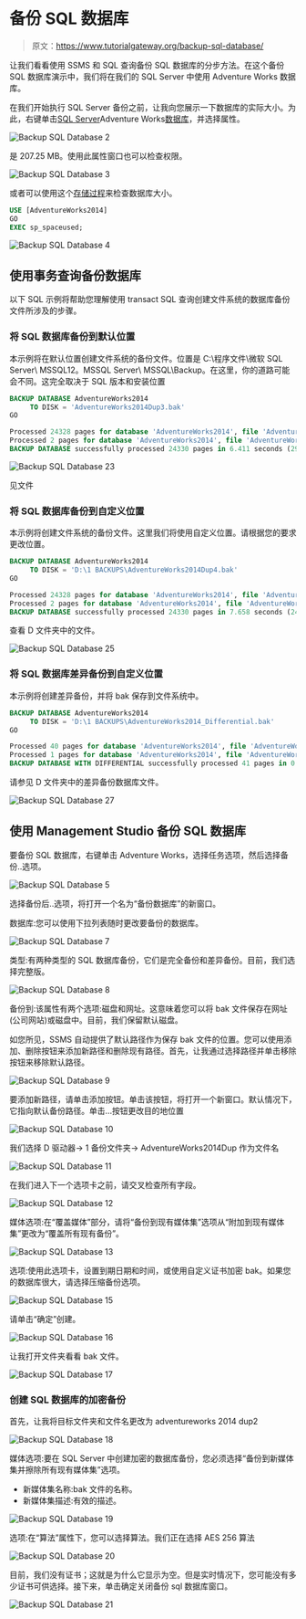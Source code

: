 # 备份 SQL 数据库

> 原文：<https://www.tutorialgateway.org/backup-sql-database/>

让我们看看使用 SSMS 和 SQL 查询备份 SQL 数据库的分步方法。在这个备份 SQL 数据库演示中，我们将在我们的 SQL Server 中使用 Adventure Works 数据库。

在我们开始执行 SQL Server 备份之前，让我向您展示一下数据库的实际大小。为此，右键单击[SQL Server](https://www.tutorialgateway.org/sql/)Adventure Works[数据库](https://www.tutorialgateway.org/how-to-create-database-in-sql-server/)，并选择属性。

![Backup SQL Database 2](img/1593ab8297cb58c70245108a1dea9d89.png)

是 207.25 MB。使用此属性窗口也可以检查权限。

![Backup SQL Database 3](img/0556b16bbf27afd8e2c1bbc555983237.png)

或者可以使用这个[存储过程](https://www.tutorialgateway.org/stored-procedures-in-sql/)来检查数据库大小。

```sql
USE [AdventureWorks2014]
GO
EXEC sp_spaceused;
```

![Backup SQL Database 4](img/6c471462d86be37cfa9ee99c4b8f83f1.png)

## 使用事务查询备份数据库

以下 SQL 示例将帮助您理解使用 transact SQL 查询创建文件系统的数据库备份文件所涉及的步骤。

### 将 SQL 数据库备份到默认位置

本示例将在默认位置创建文件系统的备份文件。位置是 C:\程序文件\微软 SQL Server\ MSSQL12。MSSQL Server\ MSSQL\Backup。在这里，你的道路可能会不同。这完全取决于 SQL 版本和安装位置

```sql
BACKUP DATABASE AdventureWorks2014
     TO DISK = 'AdventureWorks2014Dup3.bak'
GO
```

```sql
Processed 24328 pages for database 'AdventureWorks2014', file 'AdventureWorks2014_Data' on file 1.
Processed 2 pages for database 'AdventureWorks2014', file 'AdventureWorks2014_Log' on file 1.
BACKUP DATABASE successfully processed 24330 pages in 6.411 seconds (29.647 MB/sec).
```

![Backup SQL Database 23](img/1040b0659589c320640772aabed7b6fb.png)

见文件

### 将 SQL 数据库备份到自定义位置

本示例将创建文件系统的备份文件。这里我们将使用自定义位置。请根据您的要求更改位置。

```sql
BACKUP DATABASE AdventureWorks2014
     TO DISK = 'D:\1 BACKUPS\AdventureWorks2014Dup4.bak'
GO
```

```sql
Processed 24328 pages for database 'AdventureWorks2014', file 'AdventureWorks2014_Data' on file 1.
Processed 2 pages for database 'AdventureWorks2014', file 'AdventureWorks2014_Log' on file 1.
BACKUP DATABASE successfully processed 24330 pages in 7.658 seconds (24.819 MB/sec).
```

查看 D 文件夹中的文件。

![Backup SQL Database 25](img/c0d61562b8dcacdc8b6edac6e297f090.png)

### 将 SQL 数据库差异备份到自定义位置

本示例将创建差异备份，并将 bak 保存到文件系统中。

```sql
BACKUP DATABASE AdventureWorks2014
     TO DISK = 'D:\1 BACKUPS\AdventureWorks2014_Differential.bak'
GO
```

```sql
Processed 40 pages for database 'AdventureWorks2014', file 'AdventureWorks2014_Data' on file 1.
Processed 1 pages for database 'AdventureWorks2014', file 'AdventureWorks2014_Log' on file 1.
BACKUP DATABASE WITH DIFFERENTIAL successfully processed 41 pages in 0.197 seconds (1.625 MB/sec).
```

请参见 D 文件夹中的差异备份数据库文件。

![Backup SQL Database 27](img/a6b1ed1e09b28c94051162ecd2a700a9.png)

## 使用 Management Studio 备份 SQL 数据库

要备份 SQL 数据库，右键单击 Adventure Works，选择任务选项，然后选择备份..选项。

![Backup SQL Database 5](img/065f1bd4cf7a495c0d223199ea6cfd58.png)

选择备份后..选项，将打开一个名为“备份数据库”的新窗口。

数据库:您可以使用下拉列表随时更改要备份的数据库。

![Backup SQL Database 7](img/28039a5f691401725a1f2fa719382dff.png)

类型:有两种类型的 SQL 数据库备份，它们是完全备份和差异备份。目前，我们选择完整版。

![Backup SQL Database 8](img/fed83ff532203b4f92a29d69ba22ade7.png)

备份到:该属性有两个选项:磁盘和网址。这意味着您可以将 bak 文件保存在网址(公司网站)或磁盘中。目前，我们保留默认磁盘。

如您所见，SSMS 自动提供了默认路径作为保存 bak 文件的位置。您可以使用添加、删除按钮来添加新路径和删除现有路径。首先，让我通过选择路径并单击移除按钮来移除默认路径。

![Backup SQL Database 9](img/567bc2a3b3637d4ef5acf3556e4d3094.png)

要添加新路径，请单击添加按钮。单击该按钮，将打开一个新窗口。默认情况下，它指向默认备份路径。单击…按钮更改目的地位置

![Backup SQL Database 10](img/e47ae03ab22b43192e2425117a088ddd.png)

我们选择 D 驱动器-> 1 备份文件夹-> AdventureWorks2014Dup 作为文件名

![Backup SQL Database 11](img/60d350d9380e256fb08b25912ae08004.png)

在我们进入下一个选项卡之前，请交叉检查所有字段。

![Backup SQL Database 12](img/fce5151daffa34d32786457ee75d1a02.png)

媒体选项:在“覆盖媒体”部分，请将“备份到现有媒体集”选项从“附加到现有媒体集”更改为“覆盖所有现有备份”。

![Backup SQL Database 13](img/7d94baae523a4e0726b4a0d759a28a28.png)

选项:使用此选项卡，设置到期日期和时间，或使用自定义证书加密 bak。如果您的数据库很大，请选择压缩备份选项。

![Backup SQL Database 15](img/4bf8181f7e512644e1ee8eb9691b5ef5.png)

请单击“确定”创建。

![Backup SQL Database 16](img/6c666ef6b7be4d8fe8afbc58cbf5fad0.png)

让我打开文件夹看看 bak 文件。

![Backup SQL Database 17](img/663ef7419c96bda6e76e7101c5147657.png)

### 创建 SQL 数据库的加密备份

首先，让我将目标文件夹和文件名更改为 adventureworks 2014 dup2

![Backup SQL Database 18](img/2613e5b5ba0ddbdd08c9273dc4512ecf.png)

媒体选项:要在 SQL Server 中创建加密的数据库备份，您必须选择“备份到新媒体集并擦除所有现有媒体集”选项。

*   新媒体集名称:bak 文件的名称。
*   新媒体集描述:有效的描述。

![Backup SQL Database 19](img/e198a3979cd1b259dd01399c5d546c09.png)

选项:在“算法”属性下，您可以选择算法。我们正在选择 AES 256 算法

![Backup SQL Database 20](img/195eb029306129e82666797017bd7184.png)

目前，我们没有证书；这就是为什么它显示为空。但是实时情况下，您可能没有多少证书可供选择。接下来，单击确定关闭备份 sql 数据库窗口。

![Backup SQL Database 21](img/8c9cdad686d6a04cfcef736857c997bb.png)